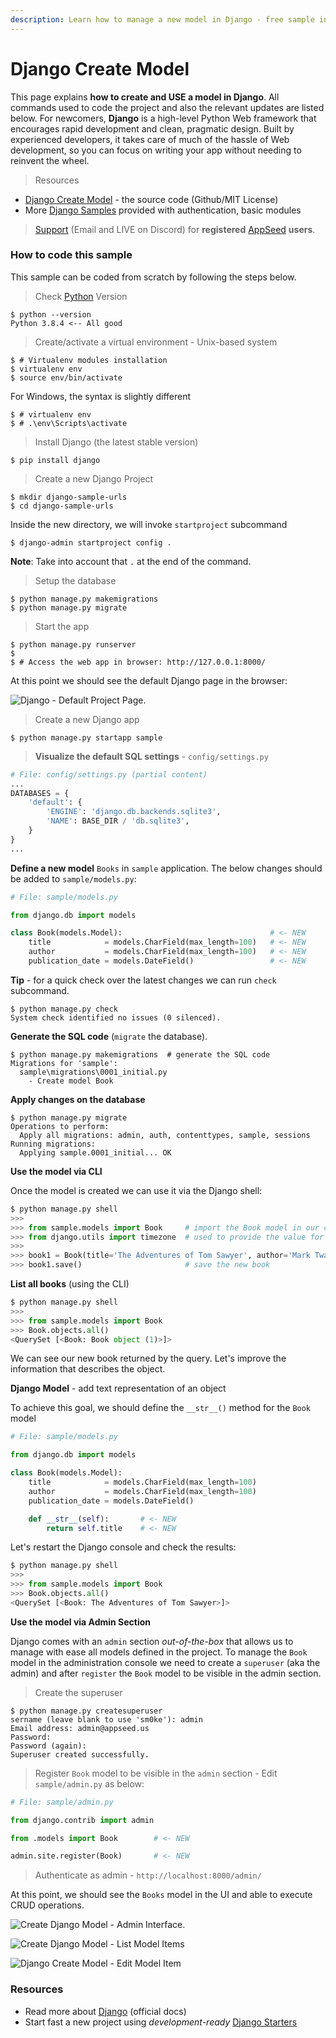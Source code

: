 ```yaml
---
description: Learn how to manage a new model in Django - free sample included.
---
```


# Django Create Model

This page explains **how to create and USE a model in Django**. All commands used to code the project and also the relevant updates are listed below. For newcomers, **Django** is a high-level Python Web framework that encourages rapid development and clean, pragmatic design. Built by experienced developers, it takes care of much of the hassle of Web development, so you can focus on writing your app without needing to reinvent the wheel.&#x20;

> Resources

* [Django Create Model](https://github.com/app-generator/django-create-model) - the source code (Github/MIT License)
* More [Django Samples](https://appseed.us/admin-dashboards/django) provided with authentication, basic modules

> [Support](https://appseed.us/support) (Email and LIVE on Discord) for **registered** [AppSeed](https://appseed.us) **users**.&#x20;



### How to code this sample

This sample can be coded from scratch by following the steps below. &#x20;

> Check [Python](../../content/what-is/python.md) Version

```
$ python --version
Python 3.8.4 <-- All good
```

> &#x20;Create/activate a virtual environment - Unix-based system

```
$ # Virtualenv modules installation
$ virtualenv env
$ source env/bin/activate  
```

For Windows, the syntax is slightly different

```
$ # virtualenv env
$ # .\env\Scripts\activate
```

> &#x20;Install Django (the latest stable version)

```
$ pip install django
```

> &#x20;Create a new Django Project

```
$ mkdir django-sample-urls
$ cd django-sample-urls
```

&#x20;Inside the new directory, we will invoke `startproject` subcommand

```
$ django-admin startproject config .
```

**Note**: Take into account that `.` at the end of the command.

> Setup the database

```
$ python manage.py makemigrations
$ python manage.py migrate
```

> Start the app

```
$ python manage.py runserver 
$
$ # Access the web app in browser: http://127.0.0.1:8000/
```

At this point we should see the default Django page in the browser:&#x20;

![Django - Default Project Page.](../../.gitbook/assets/django-framework-cover.jpg)

> &#x20;Create a new Django app

```
$ python manage.py startapp sample
```

> &#x20;**Visualize the default SQL settings** - `config/settings.py`

```python
# File: config/settings.py (partial content)
...
DATABASES = {
    'default': {
        'ENGINE': 'django.db.backends.sqlite3',
        'NAME': BASE_DIR / 'db.sqlite3',
    }
}
... 
```

**Define a new model** `Books` in `sample` application. The below changes should be added to `sample/models.py`:

```python
# File: sample/models.py

from django.db import models                       

class Book(models.Model):                                 # <- NEW
    title            = models.CharField(max_length=100)   # <- NEW 
    author           = models.CharField(max_length=100)   # <- NEW
    publication_date = models.DateField()                 # <- NEW 

```

&#x20;**Tip** - for a quick check over the latest changes we can run `check` subcommand.

```
$ python manage.py check
System check identified no issues (0 silenced).  
```

&#x20;**Generate the SQL code** (`migrate` the database).

```
$ python manage.py makemigrations  # generate the SQL code
Migrations for 'sample':
  sample\migrations\0001_initial.py
    - Create model Book 
```

**Apply changes on the database**

```
$ python manage.py migrate
Operations to perform:
  Apply all migrations: admin, auth, contenttypes, sample, sessions
Running migrations:
  Applying sample.0001_initial... OK 
```

**Use the model via CLI**

Once the model is created we can use it via the Django shell:

```python
$ python manage.py shell
>>> 
>>> from sample.models import Book     # import the Book model in our context
>>> from django.utils import timezone  # used to provide the value for publication_date
>>>
>>> book1 = Book(title='The Adventures of Tom Sawyer', author='Mark Twain', publication_date=timezone.now() )
>>> book1.save()                       # save the new book

```

&#x20;**List all books** (using the CLI)

```python
$ python manage.py shell
>>> 
>>> from sample.models import Book
>>> Book.objects.all()
<QuerySet [<Book: Book object (1)>]>
```

We can see our new book returned by the query. Let's improve the information that describes the object.

**Django Model** - add text representation of an object

To achieve this goal, we should define the `__str__()` method for the `Book` model

```python
# File: sample/models.py

from django.db import models                       

class Book(models.Model): 
    title            = models.CharField(max_length=100) 
    author           = models.CharField(max_length=100)
    publication_date = models.DateField() 

    def __str__(self):       # <- NEW
        return self.title    # <- NEW

```

Let's restart the Django console and check the results:

```python
$ python manage.py shell
>>> 
>>> from sample.models import Book
>>> Book.objects.all()
<QuerySet [<Book: The Adventures of Tom Sawyer>]>

```

**Use the model via Admin Section**

Django comes with an `admin` section _out-of-the-box_ that allows us to manage with ease all models defined in the project. To manage the `Book` model in the administration console we need to create a `superuser` (aka the admin) and after `register` the `Book` model to be visible in the admin section.

> Create the superuser

```
$ python manage.py createsuperuser
sername (leave blank to use 'sm0ke'): admin
Email address: admin@appseed.us
Password: 
Password (again):
Superuser created successfully. 
```

> &#x20;Register `Book` model to be visible in the `admin` section - Edit `sample/admin.py` as below:

```python
# File: sample/admin.py

from django.contrib import admin

from .models import Book        # <- NEW

admin.site.register(Book)       # <- NEW 
```

> Authenticate as admin - `http://localhost:8000/admin/`

At this point, we should see the `Books` model in the UI and able to execute CRUD operations.

![Create Django Model - Admin Interface.](<../../.gitbook/assets/image (6).png>)

![Create Django Model - List Model Items](<../../.gitbook/assets/image (7).png>)

![Django Create Model - Edit Model Item](<../../.gitbook/assets/image (8).png>)



### Resources

* Read more about [Django](https://www.djangoproject.com) (official docs)
* Start fast a new project using _development-ready_ [Django Starters](https://appseed.us/admin-dashboards/django)&#x20;
